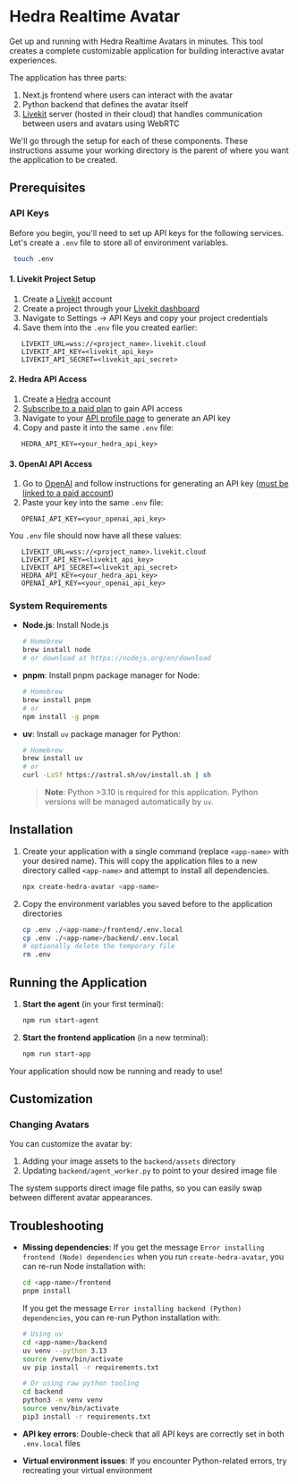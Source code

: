 # Hedra Realtime Avatar

Get up and running with Hedra Realtime Avatars in minutes. This tool creates a complete customizable application for building interactive avatar experiences.

The application has three parts:
1. Next.js frontend where users can interact with the avatar
2. Python backend that defines the avatar itself
3. [Livekit](https://livekit.io/) server (hosted in their cloud) that handles communication between users and avatars using WebRTC

We'll go through the setup for each of these components. These instructions assume your working directory is the parent of where you want the application to be created.

## Prerequisites

### API Keys

Before you begin, you'll need to set up API keys for the following services. Let's create a `.env` file to store all of environment variables.
 ```sh
  touch .env
  ```

#### 1. Livekit Project Setup

1. Create a [Livekit](https://livekit.io/) account
2. Create a project through your [Livekit dashboard](https://cloud.livekit.io/projects)
3. Navigate to Settings → API Keys and copy your project credentials
4. Save them into the `.env` file you created earlier:
```env
   LIVEKIT_URL=wss://<project_name>.livekit.cloud
   LIVEKIT_API_KEY=<livekit_api_key>
   LIVEKIT_API_SECRET=<livekit_api_secret>
```


#### 2. Hedra API Access

1. Create a [Hedra](https://www.hedra.com/) account
2. [Subscribe to a paid plan](https://www.hedra.com/plans) to gain API access
3. Navigate to your [API profile page](https://www.hedra.com/api-profile) to generate an API key
4. Copy and paste it into the same `.env` file:
```env
   HEDRA_API_KEY=<your_hedra_api_key>
```

#### 3. OpenAI API Access

1. Go to [OpenAI](https://platform.openai.com/) and follow instructions for generating an API key ([must be linked to a paid account]([url](https://openai.com/index/introducing-the-realtime-api/?utm_source=chatgpt.com)))
2. Paste your key into the same `.env` file:
```env
   OPENAI_API_KEY=<your_openai_api_key>
```


You `.env` file should now have all these values:
```env
   LIVEKIT_URL=wss://<project_name>.livekit.cloud
   LIVEKIT_API_KEY=<livekit_api_key>
   LIVEKIT_API_SECRET=<livekit_api_secret>
   HEDRA_API_KEY=<your_hedra_api_key>
   OPENAI_API_KEY=<your_openai_api_key>
```

### System Requirements

- **Node.js**: Install Node.js
   ```sh
   # Homebrew
   brew install node
   # or download at https://nodejs.org/en/download
   ```

- **pnpm**: Install pnpm package manager for Node:
  ```sh
  # Homebrew
  brew install pnpm
  # or
  npm install -g pnpm
  ```
- **uv**: Install `uv` package manager for Python:
   ```sh
   # Homebrew
   brew install uv
   # or
   curl -LsSf https://astral.sh/uv/install.sh | sh
   ```
   > **Note**: Python >3.10 is required for this application. Python versions will be managed automatically by `uv`.

## Installation

1. Create your application with a single command (replace `<app-name>` with your desired name). This will copy the application files to a new directory called `<app-name>` and attempt to install all dependencies.

   ```sh
   npx create-hedra-avatar <app-name>
   ```

2. Copy the environment variables you saved before to the application directories
   ```sh
   cp .env ./<app-name>/frontend/.env.local
   cp .env ./<app-name>/backend/.env.local
   # optionally delete the temporary file
   rm .env
   ```


## Running the Application

1. **Start the agent** (in your first terminal):

   ```sh
   npm run start-agent
   ```

2. **Start the frontend application** (in a new terminal):

   ```sh
   npm run start-app
   ```

Your application should now be running and ready to use!

## Customization

### Changing Avatars

You can customize the avatar by:

1. Adding your image assets to the `backend/assets` directory
2. Updating `backend/agent_worker.py` to point to your desired image file

The system supports direct image file paths, so you can easily swap between different avatar appearances.

## Troubleshooting
- **Missing dependencies**:
If you get the message `Error installing frontend (Node) dependencies` when you run `create-hedra-avatar`, you can re-run Node installation with:
   ```sh
   cd <app-name>/frontend
   pnpm install
   ```

   If you get the message `Error installing backend (Python) dependencies`, you can re-run Python installation with:
   ```sh
   # Using uv
   cd <app-name>/backend
   uv venv --python 3.13
   source /venv/bin/activate
   uv pip install -r requirements.txt

   # Or using raw python tooling
   cd backend
   python3 -m venv venv
   source venv/bin/activate
   pip3 install -r requirements.txt
   ```

- **API key errors**: Double-check that all API keys are correctly set in both `.env.local` files
- **Virtual environment issues**: If you encounter Python-related errors, try recreating your virtual environment
